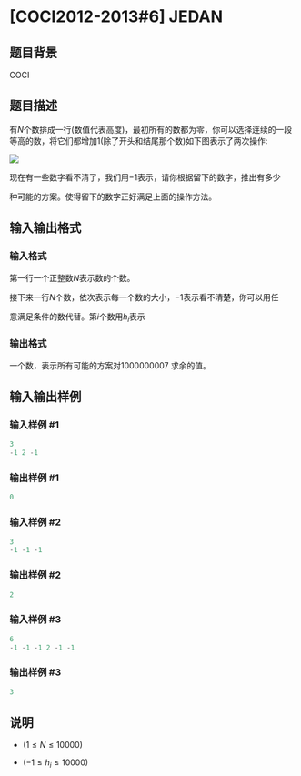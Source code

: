 # [COCI2012-2013#6] JEDAN

## 题目背景

COCI

## 题目描述

有$N$个数排成一行(数值代表高度)，最初所有的数都为零，你可以选择连续的一段等高的数，将它们都增加$1$(除了开头和结尾那个数)如下图表示了两次操作:

![](https://cdn.luogu.com.cn/upload/pic/19412.png)

现在有一些数字看不清了，我们用$-1$表示，请你根据留下的数字，推出有多少

种可能的方案。使得留下的数字正好满足上面的操作方法。

## 输入输出格式

### 输入格式

第一行一个正整数$N$表示数的个数。

接下来一行$N$个数，依次表示每一个数的大小，$-1$表示看不清楚，你可以用任

意满足条件的数代替。第$i$个数用$h_i$表示

### 输出格式

一个数，表示所有可能的方案对$1000000007$ 求余的值。

## 输入输出样例

### 输入样例 #1

```cpp
3
-1 2 -1
```


### 输出样例 #1

```cpp
0
```


### 输入样例 #2

```cpp
3
-1 -1 -1
```


### 输出样例 #2

```cpp
2
```


### 输入样例 #3

```cpp
6
-1 -1 -1 2 -1 -1
```


### 输出样例 #3

```cpp
3
```


## 说明

- $(1≤N≤10000)$

- $(-1 ≤ h_i ≤10 000)$


